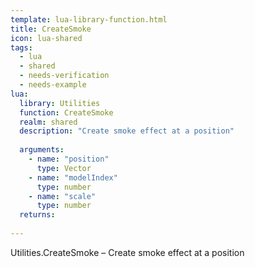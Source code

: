 ```yaml
---
template: lua-library-function.html
title: CreateSmoke
icon: lua-shared
tags:
  - lua
  - shared
  - needs-verification
  - needs-example
lua:
  library: Utilities
  function: CreateSmoke
  realm: shared
  description: "Create smoke effect at a position"
  
  arguments:
    - name: "position"
      type: Vector
    - name: "modelIndex"
      type: number
    - name: "scale"
      type: number
  returns:
    
---
```


<div class="lua__search__keywords">
Utilities.CreateSmoke &#x2013; Create smoke effect at a position
</div>
